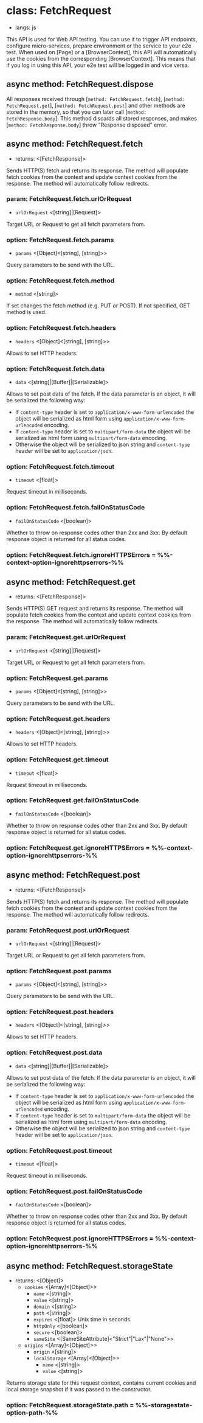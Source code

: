 # class: FetchRequest
* langs: js

This API is used for Web API testing. You can use it to trigger API endpoints, configure micro-services, prepare
environment or the service to your e2e test. When used on [Page] or a [BrowserContext], this API will automatically use
the cookies from the corresponding [BrowserContext]. This means that if you log in using this API, your e2e test
will be logged in and vice versa.

## async method: FetchRequest.dispose

All responses received through [`method: FetchRequest.fetch`], [`method: FetchRequest.get`], [`method: FetchRequest.post`]
and other methods are stored in the memory, so that you can later call [`method: FetchResponse.body`]. This method
discards all stored responses, and makes [`method: FetchResponse.body`] throw "Response disposed" error.

## async method: FetchRequest.fetch
- returns: <[FetchResponse]>

Sends HTTP(S) fetch and returns its response. The method will populate fetch cookies from the context and update
context cookies from the response. The method will automatically follow redirects.

### param: FetchRequest.fetch.urlOrRequest
- `urlOrRequest` <[string]|[Request]>

Target URL or Request to get all fetch parameters from.

### option: FetchRequest.fetch.params
- `params` <[Object]<[string], [string]>>

Query parameters to be send with the URL.

### option: FetchRequest.fetch.method
- `method` <[string]>

If set changes the fetch method (e.g. PUT or POST). If not specified, GET method is used.

### option: FetchRequest.fetch.headers
- `headers` <[Object]<[string], [string]>>

Allows to set HTTP headers.

### option: FetchRequest.fetch.data
- `data` <[string]|[Buffer]|[Serializable]>

Allows to set post data of the fetch. If the data parameter is an object, it will be serialized the following way:
* If `content-type` header is set to `application/x-www-form-urlencoded` the object will be serialized as html form using `application/x-www-form-urlencoded` encoding.
* If `content-type` header is set to `multipart/form-data` the object will be serialized as html form using `multipart/form-data` encoding.
* Otherwise the object will be serialized to json string and `content-type` header will be set to `application/json`.

### option: FetchRequest.fetch.timeout
- `timeout` <[float]>

Request timeout in milliseconds.

### option: FetchRequest.fetch.failOnStatusCode
- `failOnStatusCode` <[boolean]>

Whether to throw on response codes other than 2xx and 3xx. By default response object is returned
for all status codes.

### option: FetchRequest.fetch.ignoreHTTPSErrors = %%-context-option-ignorehttpserrors-%%

## async method: FetchRequest.get
- returns: <[FetchResponse]>

Sends HTTP(S) GET request and returns its response. The method will populate fetch cookies from the context and update
context cookies from the response. The method will automatically follow redirects.

### param: FetchRequest.get.urlOrRequest
- `urlOrRequest` <[string]|[Request]>

Target URL or Request to get all fetch parameters from.

### option: FetchRequest.get.params
- `params` <[Object]<[string], [string]>>

Query parameters to be send with the URL.

### option: FetchRequest.get.headers
- `headers` <[Object]<[string], [string]>>

Allows to set HTTP headers.

### option: FetchRequest.get.timeout
- `timeout` <[float]>

Request timeout in milliseconds.

### option: FetchRequest.get.failOnStatusCode
- `failOnStatusCode` <[boolean]>

Whether to throw on response codes other than 2xx and 3xx. By default response object is returned
for all status codes.

### option: FetchRequest.get.ignoreHTTPSErrors = %%-context-option-ignorehttpserrors-%%

## async method: FetchRequest.post
- returns: <[FetchResponse]>

Sends HTTP(S) fetch and returns its response. The method will populate fetch cookies from the context and update
context cookies from the response. The method will automatically follow redirects.

### param: FetchRequest.post.urlOrRequest
- `urlOrRequest` <[string]|[Request]>

Target URL or Request to get all fetch parameters from.

### option: FetchRequest.post.params
- `params` <[Object]<[string], [string]>>

Query parameters to be send with the URL.

### option: FetchRequest.post.headers
- `headers` <[Object]<[string], [string]>>

Allows to set HTTP headers.

### option: FetchRequest.post.data
- `data` <[string]|[Buffer]|[Serializable]>

Allows to set post data of the fetch. If the data parameter is an object, it will be serialized the following way:
* If `content-type` header is set to `application/x-www-form-urlencoded` the object will be serialized as html form using `application/x-www-form-urlencoded` encoding.
* If `content-type` header is set to `multipart/form-data` the object will be serialized as html form using `multipart/form-data` encoding.
* Otherwise the object will be serialized to json string and `content-type` header will be set to `application/json`.

### option: FetchRequest.post.timeout
- `timeout` <[float]>

Request timeout in milliseconds.

### option: FetchRequest.post.failOnStatusCode
- `failOnStatusCode` <[boolean]>

Whether to throw on response codes other than 2xx and 3xx. By default response object is returned
for all status codes.

### option: FetchRequest.post.ignoreHTTPSErrors = %%-context-option-ignorehttpserrors-%%

## async method: FetchRequest.storageState
- returns: <[Object]>
  - `cookies` <[Array]<[Object]>>
    - `name` <[string]>
    - `value` <[string]>
    - `domain` <[string]>
    - `path` <[string]>
    - `expires` <[float]> Unix time in seconds.
    - `httpOnly` <[boolean]>
    - `secure` <[boolean]>
    - `sameSite` <[SameSiteAttribute]<"Strict"|"Lax"|"None">>
  - `origins` <[Array]<[Object]>>
    - `origin` <[string]>
    - `localStorage` <[Array]<[Object]>>
      - `name` <[string]>
      - `value` <[string]>

Returns storage state for this request context, contains current cookies and local storage snapshot if it was passed to the constructor.

### option: FetchRequest.storageState.path = %%-storagestate-option-path-%%
